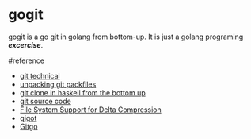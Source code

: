 # gogit
gogit is a go git in golang from bottom-up. It is just a golang programing ***excercise***.

#reference

* [git technical](https://github.com/git/git/tree/master/Documentation/technical)
* [unpacking git packfiles](https://codewords.recurse.com/issues/three/unpacking-git-packfiles/)
* [git clone in haskell from the bottom up](http://stefan.saasen.me/articles/git-clone-in-haskell-from-the-bottom-up)
* [git source code](https://github.com/git/git)
* [File System Support for Delta Compression](http://mail.xmailserver.net/xdfs.pdf)
* [gigot](https://github.com/remyoudompheng/gigot)
* [Gitgo](https://github.com/ChimeraCoder/gitgo/)

